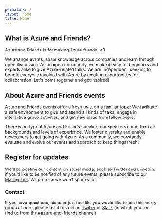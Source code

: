 ```yaml
---
permalink: /
layout: home
title: Home
---
```


## What is Azure and Friends?

Azure and Friends is for making Azure friends. <3

We arrange events, share knowledge across companies and learn through open discussion. As an open community, we make it easy for beginners and experts alike to give Azure-related talks. We are independent, seeking to benefit everyone involved with Azure by creating opportunities for collaboration. Let's come together and get inspired!

## About Azure and Friends events

Azure and Friends events offer a fresh twist on a familiar topic: We facilitate a safe environment to give and attend all kinds of talks, engage in interactive group activities, and get new ideas from fellow peers.

There is no typical Azure and Friends speaker; our speakers come from all backgrounds and levels of experience. We foster diversity and enable newcomers to get going with Azure. As a community, we constantly evaluate and evolve our events and approach to keep things fresh.

## Register for updates

We'll be posting our content on social media, such as Twitter and LinkedIn. If you'd like to be notified of any future events, please subscribe to our [Mailing List](http://eepurl.com/hMQdOT). We promise we won't spam you.

### Contact

If you have questions, ideas or just feel like you would like to join this merry group of ours, please reach us out on [Twitter]( azureandfriends) or [Slack](https://msgurut.azurewebsites.net/) (in which you can find us from the #azure-and-friends channel)
